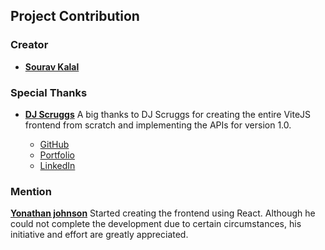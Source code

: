 ## Project Contribution

### Creator

- **[Sourav Kalal](https://github.com/Anof-cyber)**

### Special Thanks

- **[DJ Scruggs](https://github.com/djscruggs)** A big thanks to DJ Scruggs for creating the entire ViteJS frontend from scratch and implementing the APIs for version 1.0.

    - [GitHub](https://github.com/djscruggs)
    - [Portfolio](https://djscruggs.com)
    - [LinkedIn](https://www.linkedin.com/in/djscruggs/)


### Mention 

**[Yonathan johnson](https://github.com/ya-johnson)** Started creating the frontend using React. Although he could not complete the development due to certain circumstances, his initiative and effort are greatly appreciated.

